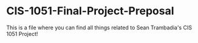 # CIS-1051-Final-Project-Preposal

This is a file where you can find all things related to Sean Trambadia's CIS 1051 Project!
